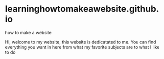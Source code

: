 # learninghowtomakeawebsite.github.io
how to make a website

Hi, welcome to my website, this website is dedicatated to me. You can find everything you want in here from what my favorite subjects are to what I like to do
